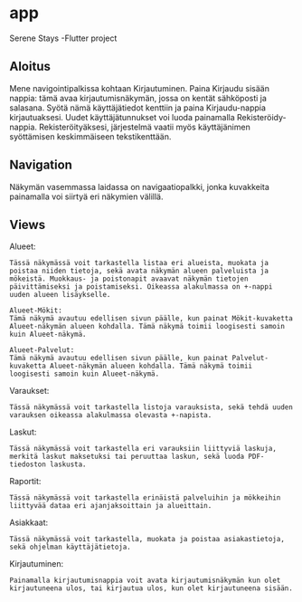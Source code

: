 # app

Serene Stays -Flutter project

## Aloitus

Mene navigointipalkissa kohtaan Kirjautuminen. Paina Kirjaudu sisään nappia: tämä avaa kirjautumisnäkymän, jossa on kentät sähköposti ja salasana. Syötä nämä käyttäjätiedot kenttiin ja paina Kirjaudu-nappia kirjautuaksesi. Uudet käyttäjätunnukset voi luoda painamalla Rekisteröidy-nappia. Rekisteröityäksesi, järjestelmä vaatii myös käyttäjänimen syöttämisen keskimmäiseen tekstikenttään. 

## Navigation

Näkymän vasemmassa laidassa on navigaatiopalkki, jonka kuvakkeita painamalla voi siirtyä eri näkymien välillä.

## Views

Alueet:
    
    Tässä näkymässä voit tarkastella listaa eri alueista, muokata ja poistaa niiden tietoja, sekä avata näkymän alueen palveluista ja mökeistä. Muokkaus- ja poistonapit avaavat näkymän tietojen päivittämiseksi ja poistamiseksi. Oikeassa alakulmassa on +-nappi uuden alueen lisäykselle.

    Alueet-Mökit:
    Tämä näkymä avautuu edellisen sivun päälle, kun painat Mökit-kuvaketta Alueet-näkymän alueen kohdalla. Tämä näkymä toimii loogisesti samoin kuin Alueet-näkymä.

    Alueet-Palvelut:
    Tämä näkymä avautuu edellisen sivun päälle, kun painat Palvelut-kuvaketta Alueet-näkymän alueen kohdalla. Tämä näkymä toimii loogisesti samoin kuin Alueet-näkymä.

Varaukset:

    Tässä näkymässä voit tarkastella listoja varauksista, sekä tehdä uuden varauksen oikeassa alakulmassa olevasta +-napista.

Laskut:

    Tässä näkymässä voit tarkastella eri varauksiin liittyviä laskuja, merkitä laskut maksetuksi tai peruuttaa laskun, sekä luoda PDF-tiedoston laskusta.

Raportit:

    Tässä näkymässä voit tarkastella erinäistä palveluihin ja mökkeihin liittyvää dataa eri ajanjaksoittain ja alueittain.

Asiakkaat:

    Tässä näkymässä voit tarkastella, muokata ja poistaa asiakastietoja, sekä ohjelman käyttäjätietoja.

Kirjautuminen:

    Painamalla kirjautumisnappia voit avata kirjautumisnäkymän kun olet kirjautuneena ulos, tai kirjautua ulos, kun olet kirjautuneena sisään.